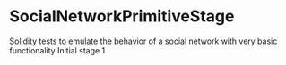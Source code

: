 # SocialNetworkPrimitiveStage
Solidity tests to emulate the behavior of a social network with very basic functionality Initial stage 1
